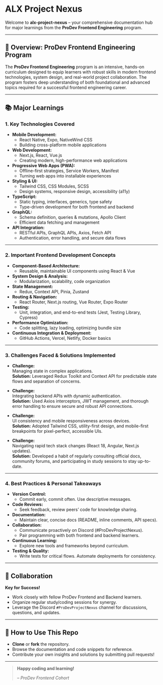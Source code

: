 # ALX Project Nexus

Welcome to **alx-project-nexus** – your comprehensive documentation hub for major learnings from the **ProDev Frontend Engineering** program.

---

## 🚀 Overview: ProDev Frontend Engineering Program

The **ProDev Frontend Engineering** program is an intensive, hands-on curriculum designed to equip learners with robust skills in modern frontend technologies, system design, and real-world project collaboration. The program fosters deep understanding of both foundational and advanced topics required for a successful frontend engineering career.

---

## 📚 Major Learnings

### 1. **Key Technologies Covered**
- **Mobile Development:**  
  - React Native, Expo, NativeWind CSS  
  - Building cross-platform mobile applications
- **Web Development:**  
  - Next.js, React, Vue.js  
  - Creating modern, high-performance web applications
- **Progressive Web Apps (PWA):**  
  - Offline-first strategies, Service Workers, Manifest  
  - Turning web apps into installable experiences
- **Styling & UI:**  
  - Tailwind CSS, CSS Modules, SCSS  
  - Design systems, responsive design, accessibility (a11y)
- **TypeScript:**  
  - Static typing, interfaces, generics, type safety  
  - Type-driven development for both frontend and backend
- **GraphQL:**  
  - Schema definition, queries & mutations, Apollo Client  
  - Efficient data fetching and management
- **API Integration:**  
  - RESTful APIs, GraphQL APIs, Axios, Fetch API  
  - Authentication, error handling, and secure data flows

---

### 2. **Important Frontend Development Concepts**
- **Component-Based Architecture:**  
  - Reusable, maintainable UI components using React & Vue
- **System Design & Analysis:**  
  - Modularization, scalability, code organization
- **State Management:**  
  - Redux, Context API, Pinia, Zustand
- **Routing & Navigation:**  
  - React Router, Next.js routing, Vue Router, Expo Router
- **Testing:**  
  - Unit, integration, and end-to-end tests (Jest, Testing Library, Cypress)
- **Performance Optimization:**  
  - Code splitting, lazy loading, optimizing bundle size
- **Continuous Integration & Deployment:**  
  - GitHub Actions, Vercel, Netlify, Docker basics

---

### 3. **Challenges Faced & Solutions Implemented**

- **Challenge:**  
  Managing state in complex applications.  
  **Solution:** Leveraged Redux Toolkit and Context API for predictable state flows and separation of concerns.

- **Challenge:**  
  Integrating backend APIs with dynamic authentication.  
  **Solution:** Used Axios interceptors, JWT management, and thorough error handling to ensure secure and robust API connections.

- **Challenge:**  
  UI consistency and mobile responsiveness across devices.  
  **Solution:** Adopted Tailwind CSS, utility-first design, and mobile-first breakpoints for pixel-perfect, accessible UIs.

- **Challenge:**  
  Navigating rapid tech stack changes (React 18, Angular, Next.js updates).  
  **Solution:** Developed a habit of regularly consulting official docs, community forums, and participating in study sessions to stay up-to-date.

---

### 4. **Best Practices & Personal Takeaways**

- **Version Control:**  
  - Commit early, commit often. Use descriptive messages.
- **Code Reviews:**  
  - Seek feedback, review peers’ code for knowledge sharing.
- **Documentation:**  
  - Maintain clear, concise docs (README, inline comments, API specs).
- **Collaboration:**  
  - Communicate proactively on Discord (#ProDevProjectNexus).
  - Pair programming with both frontend and backend learners.
- **Continuous Learning:**  
  - Explore new tools and frameworks beyond curriculum.
- **Testing & Quality:**  
  - Write tests for critical flows. Automate deployments for consistency.

---

## 🤝 Collaboration

**Key for Success!**
- Work closely with fellow ProDev Frontend and Backend learners.
- Organize regular study/coding sessions for synergy.
- Leverage the Discord `#ProDevProjectNexus` channel for discussions, questions, and updates.

---

## 📝 How to Use This Repo

- **Clone** or **fork** the repository.
- Browse the documentation and code snippets for reference.
- Contribute your own insights and solutions by submitting pull requests!

---

> **Happy coding and learning!**
>
> _– ProDev Frontend Cohort_


